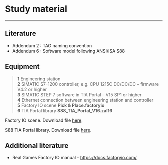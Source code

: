# Study material
_____________________________________
## Literature
- Addendum 2 : TAG naming convention
- Addendum 6 : Software model following ANSI/ISA S88

## Equipment

> **1** Engineering station <br>
> **2** SIMATIC S7-1200 controller, e.g. CPU 1215C DC/DC/DC – firmware V4.2 or higher <br>
> **3** SIMATIC STEP 7 software in TIA Portal – V15 SP1 or higher <br>
> **4** Ethernet connection between engineering station and controller <br>
> **5** Factory IO scene **Pick & Place.factoryio** <br>
> **6** TIA Portal library **S88_TIA_Portal_V16.zal16**

Factory IO scene. Download file <a href="./Ex02/Documents/Pick_And_Place.factoryio">here</a>.</p>
S88 TIA Portal library. Download file <a href="./Ex02/Documents/S88_TIA_Portal_V16.zal16">here</a>.</p>

## Additional literature
*  Real Games Factory IO manual - https://docs.factoryio.com/
